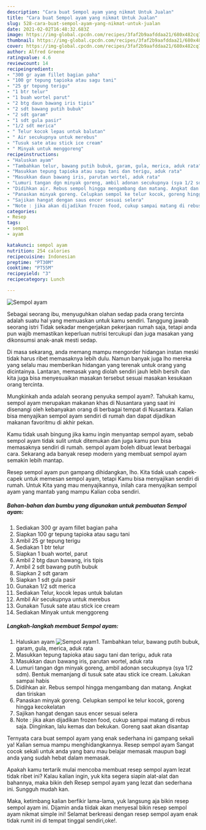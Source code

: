 ```yaml
---
description: "Cara buat Sempol ayam yang nikmat Untuk Jualan"
title: "Cara buat Sempol ayam yang nikmat Untuk Jualan"
slug: 528-cara-buat-sempol-ayam-yang-nikmat-untuk-jualan
date: 2021-02-02T16:48:32.683Z
image: https://img-global.cpcdn.com/recipes/3faf2b9aafddaa21/680x482cq70/sempol-ayam-foto-resep-utama.jpg
thumbnail: https://img-global.cpcdn.com/recipes/3faf2b9aafddaa21/680x482cq70/sempol-ayam-foto-resep-utama.jpg
cover: https://img-global.cpcdn.com/recipes/3faf2b9aafddaa21/680x482cq70/sempol-ayam-foto-resep-utama.jpg
author: Alfred Greene
ratingvalue: 4.6
reviewcount: 14
recipeingredient:
- "300 gr ayam fillet bagian paha"
- "100 gr tepung tapioka atau sagu tani"
- "25 gr tepung terigu"
- "1 btr telur"
- "1 buah wortel parut"
- "2 btg daun bawang iris tipis"
- "2 sdt bawang putih bubuk"
- "2 sdt garam"
- "1 sdt gula pasir"
- "1/2 sdt merica"
- " Telur kocok lepas untuk balutan"
- " Air secukupnya untuk merebus"
- "Tusuk sate atau stick ice cream"
- " Minyak untuk menggoreng"
recipeinstructions:
- "Haluskan ayam"
- "Tambahkan telur, bawang putih bubuk, garam, gula, merica, aduk rata"
- "Masukkan tepung tapioka atau sagu tani dan terigu, aduk rata"
- "Masukkan daun bawang iris, parutan wortel, aduk rata"
- "Lumuri tangan dgn minyak goreng, ambil adonan secukupnya (sya 1/2 sdm). Bentuk memanjang di tusuk sate atau stick ice cream. Lakukan sampai habis"
- "Didihkan air. Rebus sempol hingga mengambang dan matang. Angkat dan tiriskan"
- "Panaskan minyak goreng. Celupkan sempol ke telur kocok, goreng hingga kecokelatan"
- "Sajikan hangat dengan saus encer sesuai selera"
- "Note : jika akan dijadikan frozen food, cukup sampai matang di rebus saja. Dinginkan, lalu kemas dan bekukan. Goreng saat akan disantap"
categories:
- Resep
tags:
- sempol
- ayam

katakunci: sempol ayam 
nutrition: 254 calories
recipecuisine: Indonesian
preptime: "PT30M"
cooktime: "PT55M"
recipeyield: "3"
recipecategory: Lunch

---
```



![Sempol ayam](https://img-global.cpcdn.com/recipes/3faf2b9aafddaa21/680x482cq70/sempol-ayam-foto-resep-utama.jpg)

Sebagai seorang ibu, menyuguhkan olahan sedap pada orang tercinta adalah suatu hal yang memuaskan untuk kamu sendiri. Tanggung jawab seorang istri Tidak sekadar mengerjakan pekerjaan rumah saja, tetapi anda pun wajib memastikan keperluan nutrisi tercukupi dan juga masakan yang dikonsumsi anak-anak mesti sedap.

Di masa  sekarang, anda memang mampu mengorder hidangan instan meski tidak harus ribet memasaknya lebih dulu. Namun banyak juga lho mereka yang selalu mau memberikan hidangan yang terenak untuk orang yang dicintainya. Lantaran, memasak yang diolah sendiri jauh lebih bersih dan kita juga bisa menyesuaikan masakan tersebut sesuai masakan kesukaan orang tercinta. 



Mungkinkah anda adalah seorang penyuka sempol ayam?. Tahukah kamu, sempol ayam merupakan makanan khas di Nusantara yang saat ini disenangi oleh kebanyakan orang di berbagai tempat di Nusantara. Kalian bisa menyajikan sempol ayam sendiri di rumah dan dapat dijadikan makanan favoritmu di akhir pekan.

Kamu tidak usah bingung jika kamu ingin menyantap sempol ayam, sebab sempol ayam tidak sulit untuk ditemukan dan juga kamu pun bisa memasaknya sendiri di rumah. sempol ayam boleh dibuat lewat berbagai cara. Sekarang ada banyak resep modern yang membuat sempol ayam semakin lebih mantap.

Resep sempol ayam pun gampang dihidangkan, lho. Kita tidak usah capek-capek untuk memesan sempol ayam, tetapi Kamu bisa menyajikan sendiri di rumah. Untuk Kita yang mau menyajikannya, inilah cara menyajikan sempol ayam yang mantab yang mampu Kalian coba sendiri.

<!--inarticleads1-->

##### Bahan-bahan dan bumbu yang digunakan untuk pembuatan Sempol ayam:

1. Sediakan 300 gr ayam fillet bagian paha
1. Siapkan 100 gr tepung tapioka atau sagu tani
1. Ambil 25 gr tepung terigu
1. Sediakan 1 btr telur
1. Siapkan 1 buah wortel, parut
1. Ambil 2 btg daun bawang, iris tipis
1. Ambil 2 sdt bawang putih bubuk
1. Siapkan 2 sdt garam
1. Siapkan 1 sdt gula pasir
1. Gunakan 1/2 sdt merica
1. Sediakan  Telur, kocok lepas untuk balutan
1. Ambil  Air secukupnya untuk merebus
1. Gunakan Tusuk sate atau stick ice cream
1. Sediakan  Minyak untuk menggoreng




<!--inarticleads2-->

##### Langkah-langkah membuat Sempol ayam:

1. Haluskan ayam
<img src="https://img-global.cpcdn.com/steps/2dc6eea6002bbd50/160x128cq70/sempol-ayam-langkah-memasak-1-foto.jpg" alt="Sempol ayam">1. Tambahkan telur, bawang putih bubuk, garam, gula, merica, aduk rata
1. Masukkan tepung tapioka atau sagu tani dan terigu, aduk rata
1. Masukkan daun bawang iris, parutan wortel, aduk rata
1. Lumuri tangan dgn minyak goreng, ambil adonan secukupnya (sya 1/2 sdm). Bentuk memanjang di tusuk sate atau stick ice cream. Lakukan sampai habis
1. Didihkan air. Rebus sempol hingga mengambang dan matang. Angkat dan tiriskan
1. Panaskan minyak goreng. Celupkan sempol ke telur kocok, goreng hingga kecokelatan
1. Sajikan hangat dengan saus encer sesuai selera
1. Note : jika akan dijadikan frozen food, cukup sampai matang di rebus saja. Dinginkan, lalu kemas dan bekukan. Goreng saat akan disantap




Ternyata cara buat sempol ayam yang enak sederhana ini gampang sekali ya! Kalian semua mampu menghidangkannya. Resep sempol ayam Sangat cocok sekali untuk anda yang baru mau belajar memasak maupun bagi anda yang sudah hebat dalam memasak.

Apakah kamu tertarik mulai mencoba membuat resep sempol ayam lezat tidak ribet ini? Kalau kalian ingin, yuk kita segera siapin alat-alat dan bahannya, maka bikin deh Resep sempol ayam yang lezat dan sederhana ini. Sungguh mudah kan. 

Maka, ketimbang kalian berfikir lama-lama, yuk langsung aja bikin resep sempol ayam ini. Dijamin anda tiidak akan menyesal bikin resep sempol ayam nikmat simple ini! Selamat berkreasi dengan resep sempol ayam enak tidak rumit ini di tempat tinggal sendiri,oke!.

